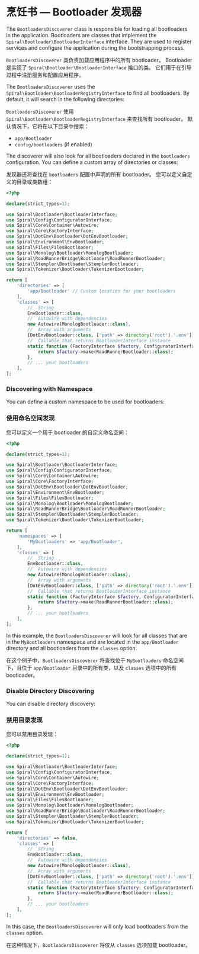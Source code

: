 # 烹饪书 — Bootloader 发现器

The `BootloadersDiscoverer` class is responsible for loading all bootloaders in the application. Bootloaders are classes that implement the `Spiral\Bootloader\BootloaderInterface` interface. They are used to register services and configure the application during the bootstrapping process.

`BootloadersDiscoverer` 类负责加载应用程序中的所有 bootloader。 Bootloader 是实现了 `Spiral\Bootloader\BootloaderInterface` 接口的类。 它们用于在引导过程中注册服务和配置应用程序。

The `BootloadersDiscoverer` uses the `Spiral\Bootloader\BootloaderRegistryInterface` to find all bootloaders. By default, it will search in the following directories:

`BootloadersDiscoverer` 使用 `Spiral\Bootloader\BootloaderRegistryInterface` 来查找所有 bootloader。 默认情况下，它将在以下目录中搜索：

*   `app/Bootloader`
*   `config/bootloaders` (if enabled)

The discoverer will also look for all bootloaders declared in the `bootloaders` configuration. You can define a custom array of directories or classes:

发现器还将查找在 `bootloaders` 配置中声明的所有 bootloader。 您可以定义自定义的目录或类数组：

```php
<?php

declare(strict_types=1);

use Spiral\Bootloader\BootloaderInterface;
use Spiral\Config\ConfiguratorInterface;
use Spiral\Core\Container\Autowire;
use Spiral\Core\FactoryInterface;
use Spiral\DotEnv\Bootloader\DotEnvBootloader;
use Spiral\Environment\EnvBootloader;
use Spiral\Files\FilesBootloader;
use Spiral\Monolog\Bootloader\MonologBootloader;
use Spiral\RoadRunnerBridge\Bootloader\RoadRunnerBootloader;
use Spiral\Stempler\Bootloader\StemplerBootloader;
use Spiral\Tokenizer\Bootloader\TokenizerBootloader;

return [
    'directories' => [
        'app/Bootloader' // Custom location for your bootloaders
    ],
    'classes' => [
        //  String
        EnvBootloader::class,
        //  Autowire with dependencies
        new Autowire(MonologBootloader::class),
        //  Array with arguments
        [DotEnvBootloader::class, ['path' => directory('root').'.env']],
        //  Callable that returns BootloaderInterface instance
        static function (FactoryInterface $factory, ConfiguratorInterface $configurator): BootloaderInterface {
            return $factory->make(RoadRunnerBootloader::class);
        },
        // ... your bootloaders
    ],
];
```

### Discovering with Namespace

You can define a custom namespace to be used for bootloaders:

### 使用命名空间发现

您可以定义一个用于 bootloader 的自定义命名空间：

```php
<?php

declare(strict_types=1);

use Spiral\Bootloader\BootloaderInterface;
use Spiral\Config\ConfiguratorInterface;
use Spiral\Core\Container\Autowire;
use Spiral\Core\FactoryInterface;
use Spiral\DotEnv\Bootloader\DotEnvBootloader;
use Spiral\Environment\EnvBootloader;
use Spiral\Files\FilesBootloader;
use Spiral\Monolog\Bootloader\MonologBootloader;
use Spiral\RoadRunnerBridge\Bootloader\RoadRunnerBootloader;
use Spiral\Stempler\Bootloader\StemplerBootloader;
use Spiral\Tokenizer\Bootloader\TokenizerBootloader;

return [
    'namespaces' => [
        'MyBootloaders' => 'app/Bootloader',
    ],
    'classes' => [
        //  String
        EnvBootloader::class,
        //  Autowire with dependencies
        new Autowire(MonologBootloader::class),
        //  Array with arguments
        [DotEnvBootloader::class, ['path' => directory('root').'.env']],
        //  Callable that returns BootloaderInterface instance
        static function (FactoryInterface $factory, ConfiguratorInterface $configurator): BootloaderInterface {
            return $factory->make(RoadRunnerBootloader::class);
        },
        // ... your bootloaders
    ],
];
```

In this example, the `BootloadersDiscoverer` will look for all classes that are in the `MyBootloaders` namespace and are located in the `app/Bootloader` directory and all bootloaders from the `classes` option.

在这个例子中，`BootloadersDiscoverer` 将查找位于 `MyBootloaders` 命名空间下，且位于 `app/Bootloader` 目录中的所有类，以及 `classes` 选项中的所有 bootloader。

### Disable Directory Discovering

You can disable directory discovery:

### 禁用目录发现

您可以禁用目录发现：

```php
<?php

declare(strict_types=1);

use Spiral\Bootloader\BootloaderInterface;
use Spiral\Config\ConfiguratorInterface;
use Spiral\Core\Container\Autowire;
use Spiral\Core\FactoryInterface;
use Spiral\DotEnv\Bootloader\DotEnvBootloader;
use Spiral\Environment\EnvBootloader;
use Spiral\Files\FilesBootloader;
use Spiral\Monolog\Bootloader\MonologBootloader;
use Spiral\RoadRunnerBridge\Bootloader\RoadRunnerBootloader;
use Spiral\Stempler\Bootloader\StemplerBootloader;
use Spiral\Tokenizer\Bootloader\TokenizerBootloader;

return [
    'directories' => false,
    'classes' => [
        //  String
        EnvBootloader::class,
        //  Autowire with dependencies
        new Autowire(MonologBootloader::class),
        //  Array with arguments
        [DotEnvBootloader::class, ['path' => directory('root').'.env']],
        //  Callable that returns BootloaderInterface instance
        static function (FactoryInterface $factory, ConfiguratorInterface $configurator): BootloaderInterface {
            return $factory->make(RoadRunnerBootloader::class);
        },
        // ... your bootloaders
    ],
];
```

In this case, the `BootloadersDiscoverer` will only load bootloaders from the `classes` option.

在这种情况下，`BootloadersDiscoverer` 将仅从 `classes` 选项加载 bootloader。
